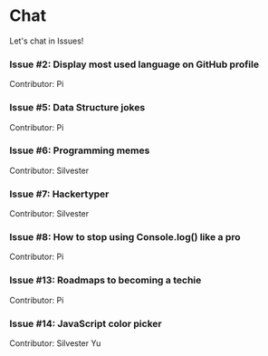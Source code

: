 # Chat

Let's chat in Issues!

### Issue #2: Display most used language on GitHub profile

Contributor: Pi

### Issue #5: Data Structure jokes

Contributor: Pi

### Issue #6: Programming memes

Contributor: Silvester

### Issue #7: Hackertyper

Contributor: Silvester

### Issue #8: How to stop using Console.log() like a pro

Contributor: Pi

### Issue #13: Roadmaps to becoming a techie

Contributor: Pi

### Issue #14: JavaScript color picker 

Contributor: Silvester Yu



